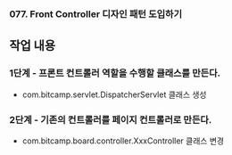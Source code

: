 ### 077. Front Controller 디자인 패턴 도입하기

## 작업 내용

### 1단계 - 프론트 컨트롤러 역할을 수행할 클래스를 만든다.

- com.bitcamp.servlet.DispatcherServlet 클래스 생성

### 2단계 - 기존의 컨트롤러를 페이지 컨트롤러로 만든다.

- com.bitcamp.board.controller.XxxController 클래스 변경
